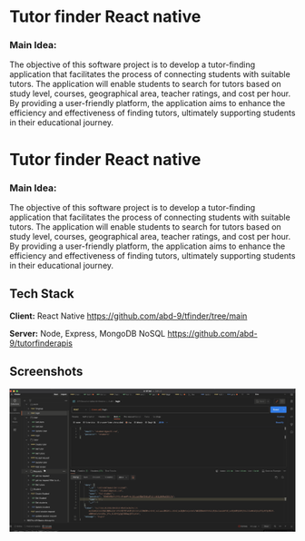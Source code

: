 
# Tutor finder React native

### Main Idea: 
The objective of this software project is to develop a tutor-finding application that facilitates the process of connecting students with suitable tutors. The application will enable students to search for tutors based on study level, courses, geographical area, teacher ratings, and cost per hour. By providing a user-friendly platform, the application aims to enhance the efficiency and effectiveness of finding tutors, ultimately supporting students in their educational journey.




# Tutor finder React native

### Main Idea: 
The objective of this software project is to develop a tutor-finding application that facilitates the process of connecting students with suitable tutors. The application will enable students to search for tutors based on study level, courses, geographical area, teacher ratings, and cost per hour. By providing a user-friendly platform, the application aims to enhance the efficiency and effectiveness of finding tutors, ultimately supporting students in their educational journey.




## Tech Stack

**Client:** React Native
https://github.com/abd-9/tfinder/tree/main

**Server:** Node, Express, MongoDB NoSQL
https://github.com/abd-9/tutorfinderapis
## Screenshots
![Watch the video](https://github.com/abd-9/tfinder/blob/main/Public/Screenshot%202024-04-25%20at%209.42.45%20PM.png?raw=true)
